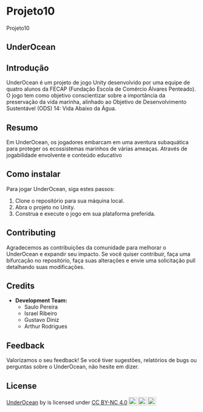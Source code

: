 # Projeto10
Projeto10

## UnderOcean

## Introdução
UnderOcean é um projeto de jogo Unity desenvolvido por uma equipe de quatro alunos da FECAP (Fundação Escola de Comércio Álvares Penteado). O jogo tem como objetivo conscientizar sobre a importância da preservação da vida marinha, alinhado ao Objetivo de Desenvolvimento Sustentável (ODS) 14: Vida Abaixo da Água.

## Resumo
Em UnderOcean, os jogadores embarcam em uma aventura subaquática para proteger os ecossistemas marinhos de várias ameaças. Através de jogabilidade envolvente e conteúdo educativo

## Como instalar
Para jogar UnderOcean, siga estes passos:
1. Clone o repositório para sua máquina local.
2. Abra o projeto no Unity.
3. Construa e execute o jogo em sua plataforma preferida.

## Contributing
Agradecemos as contribuições da comunidade para melhorar o UnderOcean e expandir seu impacto. Se você quiser contribuir, faça uma bifurcação no repositório, faça suas alterações e envie uma solicitação pull detalhando suas modificações.

## Credits
- **Development Team:**
  - Saulo Pereira 
  - Israel Ribeiro
  - Gustavo Diniz
  - Arthur Rodrigues

## Feedback
Valorizamos o seu feedback! Se você tiver sugestões, relatórios de bugs ou perguntas sobre o UnderOcean, não hesite em dizer.

## License

<p xmlns:cc="http://creativecommons.org/ns#" xmlns:dct="http://purl.org/dc/terms/"><a property="dct:title" rel="cc:attributionURL" href="https://github.com/IsraelRibeiro05/Under-Ocean">UnderOcean</a> by <span property="cc:attributionName"></span> is licensed under <a href="http://creativecommons.org/licenses/by-nc/4.0/?ref=chooser-v1" target="_blank" rel="license noopener noreferrer" style="display:inline-block;">CC BY-NC 4.0<img style="height:22px!important;margin-left:3px;vertical-align:text-bottom;" src="https://mirrors.creativecommons.org/presskit/icons/cc.svg?ref=chooser-v1"><img style="height:22px!important;margin-left:3px;vertical-align:text-bottom;" src="https://mirrors.creativecommons.org/presskit/icons/by.svg?ref=chooser-v1"><img style="height:22px!important;margin-left:3px;vertical-align:text-bottom;" src="https://mirrors.creativecommons.org/presskit/icons/nc.svg?ref=chooser-v1"></a></p>

